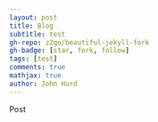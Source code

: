 ```yaml
---
layout: post
title: Blog
subtitle: test
gh-repo: z2go/beautiful-jekyll-fork
gh-badge: [star, fork, follow]
tags: [test]
comments: true
mathjax: true
author: John Hurd
---
```


Post